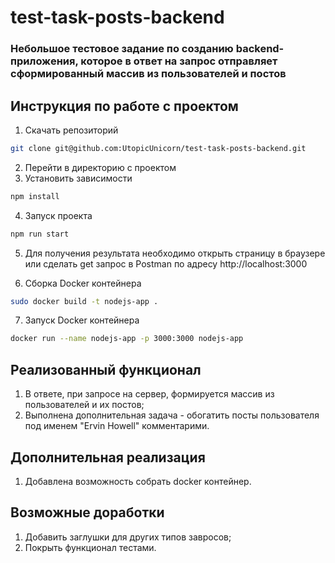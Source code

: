 # test-task-posts-backend

### Небольшое тестовое задание по созданию backend-приложения, которое в ответ на запрос отправляет сформированный массив из пользователей и постов

## Инструкция по работе с проектом 

1. Скачать репозиторий
```bash 
git clone git@github.com:UtopicUnicorn/test-task-posts-backend.git
```
2. Перейти в директорию с проектом
3. Установить зависимости
```bash
npm install
```

4. Запуск проекта
```bash
npm run start
```

5. Для получения результата необходимо открыть страницу в браузере или сделать get запрос в Postman по адресу http://localhost:3000


6. Сборка Docker контейнера
```bash
sudo docker build -t nodejs-app . 
```

7. Запуск Docker контейнера
```bash
docker run --name nodejs-app -p 3000:3000 nodejs-app
```
 
## Реализованный функционал
1. В ответе, при запросе на сервер, формируется массив из пользователей и их постов;
2. Выполнена дополнительная задача - обогатить посты пользователя под именем "Ervin Howell" комментарими.

## Дополнительная реализация
1. Добавлена возможность собрать docker контейнер.

## Возможные доработки
1. Добавить заглушки для других типов завросов;
2. Покрыть функционал тестами.

